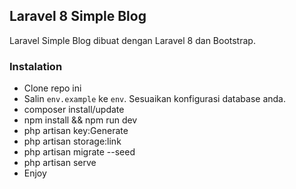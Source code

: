 ## Laravel 8 Simple Blog

Laravel Simple Blog dibuat dengan Laravel 8 dan Bootstrap.

### Instalation

* Clone repo ini
* Salin `env.example` ke `env`. Sesuaikan konfigurasi database anda.
* composer install/update
* npm install && npm run dev
* php artisan key:Generate
* php artisan storage:link
* php artisan migrate --seed
* php artisan serve
* Enjoy
